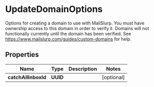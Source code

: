

# UpdateDomainOptions

Options for creating a domain to use with MailSlurp. You must have ownership access to this domain in order to verify it. Domains will not functionally currently until the domain has been verified. See https://www.mailslurp.com/guides/custom-domains for help.

## Properties

| Name | Type | Description | Notes |
|------------ | ------------- | ------------- | -------------|
|**catchAllInboxId** | **UUID** |  |  [optional] |



